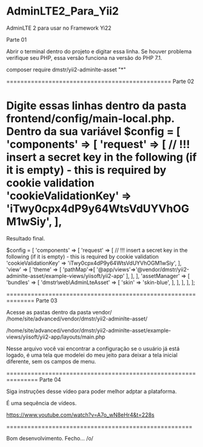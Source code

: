 # AdminLTE2_Para_Yii2
AdminLTE 2 para usar no Framework Yi22

Parte 01

Abrir o terminal dentro do projeto e digitar essa linha. Se houver problema verifique seu PHP, essa versão funciona na versão do PHP 7.1.

composer require dmstr/yii2-adminlte-asset "*"

===============================================
Parte 02

Digite essas linhas dentro da pasta frontend/config/main-local.php. Dentro da sua variável 
$config = [
    'components' => [
        'request' => [
            // !!! insert a secret key in the following (if it is empty) - this is required by cookie validation
            'cookieValidationKey' => 'iTwy0cpx4dP9y64WtsVdUYVhOGM1wSiy',
        ],
=======

Resultado final.

$config = [
    'components' => [
        'request' => [
            // !!! insert a secret key in the following (if it is empty) - this is required by cookie validation
            'cookieValidationKey' => 'iTwy0cpx4dP9y64WtsVdUYVhOGM1wSiy',
        ],
        'view' => [
            'theme' => [
                'pathMap'=>[
                    '@app/views'=>'@vendor/dmstr/yii2-adminlte-asset/example-views/yiisoft/yii2-app'
                ],
            ],
        ],
        'assetManager' => [
            'bundles' => [
                'dmstr\web\AdminLteAsset' => [
                    'skin' => 'skin-blue',
                ],
            ],
        ],
    ],
];

==============================================================
Parte 03

Acesse as pastas dentro da pasta vendor/
/home/site/advanced/vendor/dmstr/yii2-adminlte-asset/

/home/site/advanced/vendor/dmstr/yii2-adminlte-asset/example-views/yiisoft/yii2-app/layouts/main.php

Nesse arquivo você vai encontrar a configuração se o usuário já está logado, é uma tela que modelei do meu jeito para deixar a tela inicial diferente, sem os campos de menu.

===============================================================
Parte 04

Siga instruções desse vídeo para poder melhor adptar a plataforma.

É uma sequência de vídeos.

https://www.youtube.com/watch?v=A7o_wN8eHr4&t=228s

=====================================================

Bom desenvolvimento. Fecho... /o/
